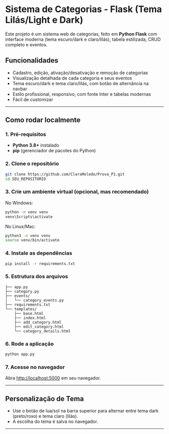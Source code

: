 # Sistema de Categorias - Flask (Tema Lilás/Light e Dark)

Este projeto é um sistema web de categorias, feito em **Python Flask** com interface moderna (tema escuro/dark e claro/lilás), tabela estilizada, CRUD completo e eventos.

## Funcionalidades

- Cadastro, edição, ativação/desativação e remoção de categorias
- Visualização detalhada de cada categoria e seus eventos
- Tema escuro/dark e tema claro/lilás, com botão de alternância na navbar
- Estilo profissional, responsivo, com fonte Inter e tabelas modernas
- Fácil de customizar

---

## Como rodar localmente

### 1. Pré-requisitos

- **Python 3.8+** instalado  
- **pip** (gerenciador de pacotes do Python)

### 2. Clone o repositório

```bash
git clone https://github.com/ClaraMoledo/Prova_P1.git
cd SEU_REPOSITORIO
```

### 3. Crie um ambiente virtual (opcional, mas recomendado)

No Windows:
```bash
python -m venv venv
venv\Scripts\activate
```

No Linux/Mac:
```bash
python3 -m venv venv
source venv/bin/activate
```

### 4. Instale as dependências

```bash
pip install -r requirements.txt
```

### 5. Estrutura dos arquivos

```
├── app.py
├── category.py
├── events/
│   └── category_events.py
├── requirements.txt
└── templates/
    ├── base.html
    ├── index.html
    ├── add_category.html
    ├── edit_category.html
    └── category_details.html
```

### 6. Rode a aplicação

```bash
python app.py
```

### 7. Acesse no navegador

Abra [http://localhost:5000](http://localhost:5000) em seu navegador.

---

## Personalização de Tema

- Use o botão de lua/sol na barra superior para alternar entre tema dark (preto/roxo) e tema claro (lilás).
- A escolha do tema é salva no navegador.

---
